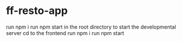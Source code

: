 # ff-resto-app
run npm i
run npm start in the root directory to start the developmental server
cd to the frontend
run npm i
run npm start

